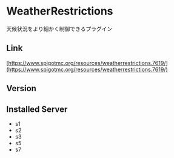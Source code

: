 # WeatherRestrictions
天候状況をより細かく制御できるプラグイン

## Link
[https://www.spigotmc.org/resources/weatherrestrictions.7619/](https://www.spigotmc.org/resources/weatherrestrictions.7619/)

## Version

## Installed Server
- s1
- s2
- s3
- s5
- s7
